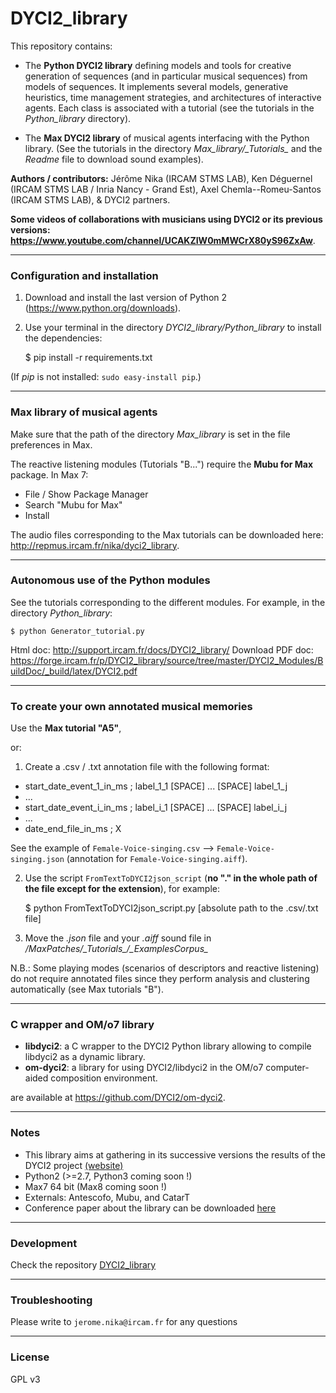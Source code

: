 # DYCI2_library

This repository contains: 
* The __Python DYCI2 library__ defining models and tools for creative generation of sequences (and in particular musical sequences) from models of sequences. It implements several models, generative heuristics, time management strategies, and architectures of interactive agents. Each class is associated with a tutorial (see the tutorials in the _Python\_library_ directory).

* The __Max DYCI2 library__ of musical agents interfacing with the Python library. (See the tutorials in the directory _Max\_library/\_Tutorials\__ and the _Readme_ file to download sound examples).

__Authors / contributors:__ Jérôme Nika (IRCAM STMS LAB), Ken Déguernel (IRCAM STMS LAB / Inria Nancy - Grand Est), Axel Chemla--Romeu-Santos (IRCAM STMS LAB), & DYCI2 partners. 

__Some videos of collaborations with musicians using DYCI2 or its previous versions: https://www.youtube.com/channel/UCAKZIW0mMWCrX80yS96ZxAw__.

------
### Configuration and installation

1. Download and install the last version of Python 2 (https://www.python.org/downloads).

2. Use your terminal in the directory _DYCI2\_library/Python\_library_ to install the dependencies:

    $ pip install -r requirements.txt

(If _pip_ is not installed: `sudo easy-install pip`.)

------
### Max library of musical agents

Make sure that the path of the directory _Max\_library_ is set in the file preferences in Max.

The reactive listening modules (Tutorials "B...") require the __Mubu for Max__ package. In Max 7:
* File / Show Package Manager
* Search "Mubu for Max"
* Install

The audio files corresponding to the Max tutorials can be downloaded here: http://repmus.ircam.fr/nika/dyci2_library. 

------
### Autonomous use of the Python modules

See the tutorials corresponding to the different modules. For example, in the directory _Python\_library_:

	$ python Generator_tutorial.py

Html doc: http://support.ircam.fr/docs/DYCI2_library/
Download PDF doc: https://forge.ircam.fr/p/DYCI2_library/source/tree/master/DYCI2_Modules/BuildDoc/_build/latex/DYCI2.pdf

------
### To create your own annotated musical memories

Use the __Max tutorial "A5"__,

or:

1. Create a .csv / .txt annotation file with the following format:

* start_date_event_1_in_ms ; label_1_1 [SPACE] ... [SPACE] label_1_j
* ...
* start_date_event_i_in_ms ; label_i_1 [SPACE] ... [SPACE] label_i_j
* ...
* date_end_file_in_ms ; X

See the example of `Female-Voice-singing.csv` --> `Female-Voice-singing.json` (annotation for `Female-Voice-singing.aiff`).

2. Use the script `FromTextToDYCI2json_script` (__no "." in the whole path of the file except for the extension__), for example:

	$ python FromTextToDYCI2json_script.py [absolute path to the .csv/.txt file]

3. Move the _.json_ file and your _.aiff_ sound file in _/MaxPatches/\_Tutorials\_/\_ExamplesCorpus\__

N.B.: Some playing modes (scenarios of descriptors and reactive listening) do not require annotated files since they perform analysis and clustering automatically (see Max tutorials "B"). 

------
### C wrapper and OM/o7 library
* __libdyci2__: a C wrapper to the DYCI2 Python library allowing to compile libdyci2 as a dynamic library.
* __om-dyci2__: a library for using DYCI2/libdyci2 in the OM/o7 computer-aided composition environment.

are available at https://github.com/DYCI2/om-dyci2. 

------
### Notes
*  This library aims at gathering in its successive versions the results of the DYCI2 project [(website)](http://repmus.ircam.fr/dyci2/home) 
*  Python2 (>=2.7, Python3 coming soon !)
*  Max7 64 bit (Max8 coming soon !)
*  Externals: Antescofo, Mubu, and CatarT
*  Conference paper about the library can be downloaded [here](https://hal.archives-ouvertes.fr/hal-01583089/document)

------
### Development
Check the repository [DYCI2_library](https://forge.ircam.fr/p/DYCI2_library/)

------
### Troubleshooting
Please write to `jerome.nika@ircam.fr` for any questions

------
### License
GPL v3
